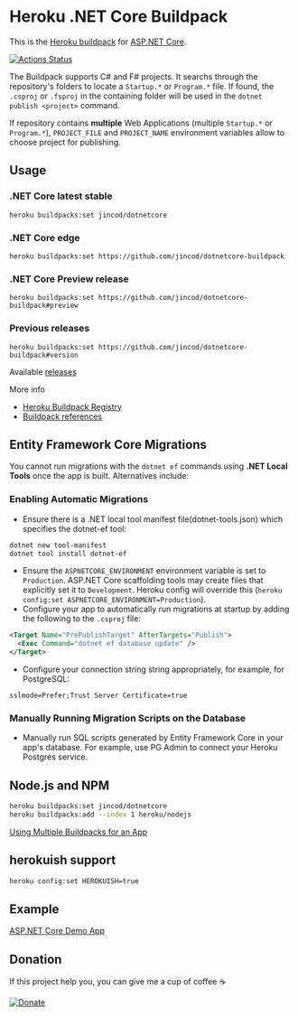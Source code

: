 # Heroku .NET Core Buildpack


This is the [Heroku buildpack](https://devcenter.heroku.com/articles/buildpacks) for [ASP.NET Core](https://docs.microsoft.com/en-us/aspnet/core/).

[![Actions Status](https://github.com/jincod/dotnetcore-buildpack/workflows/main/badge.svg)](https://github.com/jincod/dotnetcore-buildpack/actions)

The Buildpack supports C# and F# projects. It searchs through the repository's folders to locate a `Startup.*` or `Program.*` file. If found, the `.csproj` or `.fsproj` in the containing folder will be used in the `dotnet publish <project>` command.

If repository contains **multiple** Web Applications (multiple `Startup.*` or `Program.*`), `PROJECT_FILE` and `PROJECT_NAME` environment variables allow to choose project for publishing.

## Usage

### .NET Core latest stable

```
heroku buildpacks:set jincod/dotnetcore
```

### .NET Core edge

```
heroku buildpacks:set https://github.com/jincod/dotnetcore-buildpack
```

### .NET Core Preview release

```
heroku buildpacks:set https://github.com/jincod/dotnetcore-buildpack#preview
```

### Previous releases

```
heroku buildpacks:set https://github.com/jincod/dotnetcore-buildpack#version
```

Available [releases](https://github.com/jincod/dotnetcore-buildpack/releases)

More info

- [Heroku Buildpack Registry](https://devcenter.heroku.com/articles/buildpack-registry)
- [Buildpack references](https://devcenter.heroku.com/articles/buildpacks#buildpack-references)

## Entity Framework Core Migrations

You cannot run migrations with the `dotnet ef` commands using **.NET Local Tools** once the app is built. Alternatives include:

### Enabling Automatic Migrations

- Ensure there is a .NET local tool manifest file(dotnet-tools.json) which specifies the dotnet-ef tool:

```bash
dotnet new tool-manifest
dotnet tool install dotnet-ef
```

- Ensure the `ASPNETCORE_ENVIRONMENT` environment variable is set to `Production`. ASP.NET Core scaffolding tools may create files that explicitly set it to `Development`. Heroku config will override this (`heroku config:set ASPNETCORE_ENVIRONMENT=Production`).
- Configure your app to automatically run migrations at startup by adding the following to the `.csproj` file:

```xml
<Target Name="PrePublishTarget" AfterTargets="Publish">
  <Exec Command="dotnet ef database update" />
</Target>
```

- Configure your connection string string appropriately, for example, for PostgreSQL:

`sslmode=Prefer;Trust Server Certificate=true`

### Manually Running Migration Scripts on the Database

- Manually run SQL scripts generated by Entity Framework Core in your app's database. For example, use PG Admin to connect your Heroku Postgres service.

## Node.js and NPM

```bash
heroku buildpacks:set jincod/dotnetcore
heroku buildpacks:add --index 1 heroku/nodejs
```

[Using Multiple Buildpacks for an App](https://devcenter.heroku.com/articles/using-multiple-buildpacks-for-an-app)

## herokuish support

```bash
heroku config:set HEROKUISH=true
```

## Example

[ASP.NET Core Demo App](https://github.com/jincod/AspNet5DemoApp)

## Donation

If this project help you, you can give me a cup of coffee ☕

[![Donate](https://img.shields.io/badge/Donate-PayPal-green.svg)](https://www.paypal.me/jincod/5)
